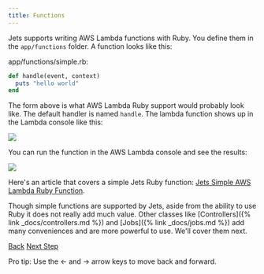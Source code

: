 ```yaml
---
title: Functions
---
```


Jets supports writing AWS Lambda functions with Ruby. You define them in the `app/functions` folder. A function looks like this:

app/functions/simple.rb:

```ruby
def handle(event, context)
  puts "hello world"
end
```

The form above is what AWS Lambda Ruby support would probably look like. The default handler is named `handle`.  The lambda function shows up in the Lambda console like this:

![](/img/docs/jets-simple-lambda-function-console.png)

You can run the function in the AWS Lambda console and see the results:

![](/img/docs/jets-simple-lambda-function-result.png)

Here's an article that covers a simple Jets Ruby function: [Jets Simple AWS Lambda Ruby Function](https://blog.boltops.com/2018/10/26/jets-simple-aws-lambda-ruby-function).

Though simple functions are supported by Jets, aside from the ability to use Ruby it does not really add much value. Other classes like [Controllers]({% link _docs/controllers.md %}) and [Jobs]({% link _docs/jobs.md %}) add many conveniences and are more powerful to use. We'll cover them next.

<a id="prev" class="btn btn-basic" href="{% link docs.md %}">Back</a>
<a id="next" class="btn btn-primary" href="{% link _docs/controllers.md %}">Next Step</a>
<p class="keyboard-tip">Pro tip: Use the <- and -> arrow keys to move back and forward.</p>
